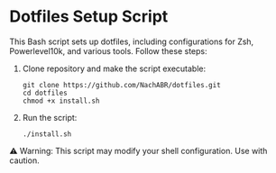 # Dotfiles Setup Script

This Bash script sets up dotfiles, including configurations for Zsh, Powerlevel10k, and various tools. Follow these steps:

1. Clone repository and make the script executable:
   ```shell
   git clone https://github.com/NachABR/dotfiles.git
   cd dotfiles
   chmod +x install.sh
   ```

2. Run the script:
   ```shell
   ./install.sh
   ```

⚠️ Warning: This script may modify your shell configuration. Use with caution.
